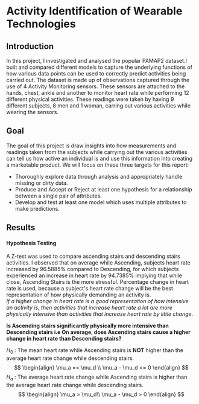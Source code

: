# Activity Identification of Wearable Technologies

## Introduction
In this project, I investigated and analysed the popular PAMAP2 dataset.I built and compared different models to capture the underlying functions of how various data points can be used to correctly predict activities being carried out.
The dataset is made up of observations captured through the use of 4 Activity Monitoring sensors. These sensors are attached to the hands, chest, ankle and another to monitor heart rate while performing 12 different physical activities. 
These readings were taken by having 9 different subjects, 8 men and 1 woman, carring out various activities while wearing the sensors.

## Goal
The goal of this project is draw insights into how measurements and readings taken from the subjects while carrying out the various activities can tell us how active an individual is and use this information into creating a marketable product.
We will focus on these three targets for this report:
* Thoroughly explore data through analysis and appropriately handle missing or dirty data.
* Produce and Accept or Reject at least one hypothesis for a relationship between a single pair of attributes.
* Develop and test at least one model which uses multiple attributes to make predictions.

## Results
#### Hypothesis Testing
A Z-test was used to compare ascending stairs and descending stairs activities. I observed that on average while Ascending, subjects heart rate increased by 96.5885% compared to Descending, for which subjects experienced an increase in heart rate by 94.7385% implying that while close, Ascending Stairs is the more stressful. Percentage change in heart rate is used, because a subject's heart rate change will be the best representation of how physically demanding an activity is.  
   *If a higher change in heart rate is a good representation of how intensive an activity is, then activities that increase heart rate a lot are more physically intensive than activities that increase heart rate by little change.*

   **Is Ascending stairs significantly physically more intensive than Descending stairs i.e On average, does Ascending stairs cause a higher change in heart rate than Descending stairs?**

$H_0$ : The mean heart rate while Ascending stairs is **NOT** higher than the average heart rate change while descending stairs.
$$
\begin{align}
\mu_a =< \mu_d \\
\mu_a - \mu_d <= 0
\end{align}
$$
$H_a$ : The average heart rate change while Ascending stairs is higher than the average heart rate change while descending stairs. 
$$
\begin{align}
\mu_a > \mu_d\\
\mu_a - \mu_d > 0  
\end{align}
$$

